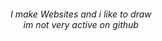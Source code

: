 <h6 align="center">
  I make Websites and i like to draw
  <br>
  im not very active on github
</h6>
